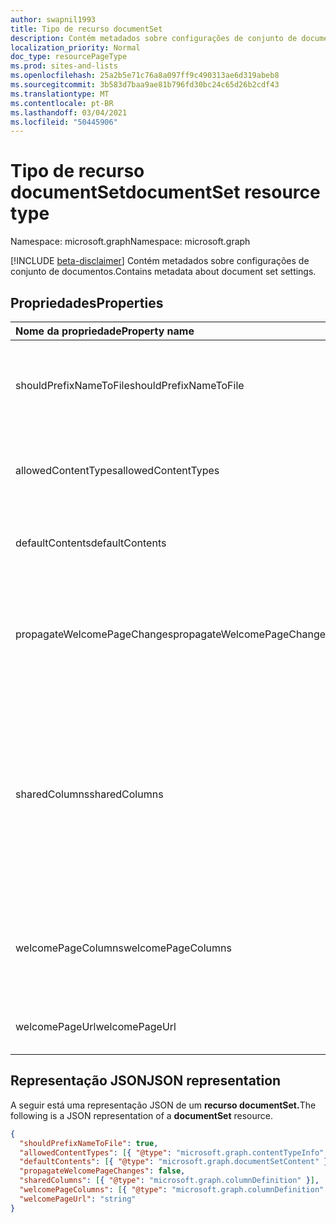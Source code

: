 ```yaml
---
author: swapnil1993
title: Tipo de recurso documentSet
description: Contém metadados sobre configurações de conjunto de documentos.
localization_priority: Normal
doc_type: resourcePageType
ms.prod: sites-and-lists
ms.openlocfilehash: 25a2b5e71c76a8a097ff9c490313ae6d319abeb8
ms.sourcegitcommit: 3b583d7baa9ae81b796fd30bc24c65d26b2cdf43
ms.translationtype: MT
ms.contentlocale: pt-BR
ms.lasthandoff: 03/04/2021
ms.locfileid: "50445906"
---
```

# <a name="documentset-resource-type"></a><span data-ttu-id="07c80-103">Tipo de recurso documentSet</span><span class="sxs-lookup"><span data-stu-id="07c80-103">documentSet resource type</span></span>

<span data-ttu-id="07c80-104">Namespace: microsoft.graph</span><span class="sxs-lookup"><span data-stu-id="07c80-104">Namespace: microsoft.graph</span></span>

[!INCLUDE [beta-disclaimer](../../includes/beta-disclaimer.md)]
<span data-ttu-id="07c80-105">Contém metadados sobre configurações de conjunto de documentos.</span><span class="sxs-lookup"><span data-stu-id="07c80-105">Contains metadata about document set settings.</span></span>

## <a name="properties"></a><span data-ttu-id="07c80-106">Propriedades</span><span class="sxs-lookup"><span data-stu-id="07c80-106">Properties</span></span>

| <span data-ttu-id="07c80-107">Nome da propriedade</span><span class="sxs-lookup"><span data-stu-id="07c80-107">Property name</span></span>  | <span data-ttu-id="07c80-108">Tipo</span><span class="sxs-lookup"><span data-stu-id="07c80-108">Type</span></span>    | <span data-ttu-id="07c80-109">Descrição</span><span class="sxs-lookup"><span data-stu-id="07c80-109">Description</span></span>
|:---------------|:--------|:--------------------------------------------------
| <span data-ttu-id="07c80-110">shouldPrefixNameToFile</span><span class="sxs-lookup"><span data-stu-id="07c80-110">shouldPrefixNameToFile</span></span> | <span data-ttu-id="07c80-111">Booliano</span><span class="sxs-lookup"><span data-stu-id="07c80-111">Boolean</span></span>  | <span data-ttu-id="07c80-112">Adicione o nome do Conjunto de Documentos a cada nome de arquivo.</span><span class="sxs-lookup"><span data-stu-id="07c80-112">Add the name of the Document Set to each file name.</span></span>
| <span data-ttu-id="07c80-113">allowedContentTypes</span><span class="sxs-lookup"><span data-stu-id="07c80-113">allowedContentTypes</span></span> | <span data-ttu-id="07c80-114">Collection(microsoft.graph.contentTypeInfo)</span><span class="sxs-lookup"><span data-stu-id="07c80-114">Collection(microsoft.graph.contentTypeInfo)</span></span> | <span data-ttu-id="07c80-115">Tipos de conteúdo permitidos no conjunto de documentos.</span><span class="sxs-lookup"><span data-stu-id="07c80-115">Content types allowed in document set.</span></span>
| <span data-ttu-id="07c80-116">defaultContents</span><span class="sxs-lookup"><span data-stu-id="07c80-116">defaultContents</span></span>     | <span data-ttu-id="07c80-117">Collection(microsoft.graph.documentSetContent)</span><span class="sxs-lookup"><span data-stu-id="07c80-117">Collection(microsoft.graph.documentSetContent)</span></span> | <span data-ttu-id="07c80-118">Conteúdo padrão do conjunto de documentos.</span><span class="sxs-lookup"><span data-stu-id="07c80-118">Default contents of document set.</span></span>  
| <span data-ttu-id="07c80-119">propagateWelcomePageChanges</span><span class="sxs-lookup"><span data-stu-id="07c80-119">propagateWelcomePageChanges</span></span> | <span data-ttu-id="07c80-120">Booliano</span><span class="sxs-lookup"><span data-stu-id="07c80-120">Boolean</span></span> | <span data-ttu-id="07c80-121">Especifica se a página de boas-vindas deve ser pressionada para tipos de conteúdo herdados.</span><span class="sxs-lookup"><span data-stu-id="07c80-121">Specifies whether to push welcome page changes to inherited content types.</span></span>  
| <span data-ttu-id="07c80-122">sharedColumns</span><span class="sxs-lookup"><span data-stu-id="07c80-122">sharedColumns</span></span>       | <span data-ttu-id="07c80-123">Collection(microsoft.graph.columnDefinition)</span><span class="sxs-lookup"><span data-stu-id="07c80-123">Collection(microsoft.graph.columnDefinition)</span></span> | <span data-ttu-id="07c80-124">Colunas editadas no conjunto de documentos que se sincronizam com todos os documentos no conjunto.</span><span class="sxs-lookup"><span data-stu-id="07c80-124">Columns edited on the document set that synchronize to all documents in the set.</span></span> <span data-ttu-id="07c80-125">Eles são somente leitura nos próprios documentos.</span><span class="sxs-lookup"><span data-stu-id="07c80-125">These are read-only on the documents themselves.</span></span> 
| <span data-ttu-id="07c80-126">welcomePageColumns</span><span class="sxs-lookup"><span data-stu-id="07c80-126">welcomePageColumns</span></span>  | <span data-ttu-id="07c80-127">Collection(microsoft.graph.columnDefinition)</span><span class="sxs-lookup"><span data-stu-id="07c80-127">Collection(microsoft.graph.columnDefinition)</span></span>  | <span data-ttu-id="07c80-128">Especifica colunas a mostrar na página de boas-vindas para o conjunto de documentos.</span><span class="sxs-lookup"><span data-stu-id="07c80-128">Specifies columns to show on the welcome page for the document set.</span></span>  
| <span data-ttu-id="07c80-129">welcomePageUrl</span><span class="sxs-lookup"><span data-stu-id="07c80-129">welcomePageUrl</span></span>      | <span data-ttu-id="07c80-130">string</span><span class="sxs-lookup"><span data-stu-id="07c80-130">string</span></span> | <span data-ttu-id="07c80-131">URL absoluta da página de boas-vindas.</span><span class="sxs-lookup"><span data-stu-id="07c80-131">Welcome page absolute URL.</span></span>  

## <a name="json-representation"></a><span data-ttu-id="07c80-132">Representação JSON</span><span class="sxs-lookup"><span data-stu-id="07c80-132">JSON representation</span></span>

<span data-ttu-id="07c80-133">A seguir está uma representação JSON de um **recurso documentSet.**</span><span class="sxs-lookup"><span data-stu-id="07c80-133">The following is a JSON representation of a **documentSet** resource.</span></span>
<!-- { "blockType": "resource", "@odata.type": "microsoft.graph.documentSet" } -->

```json
{
  "shouldPrefixNameToFile": true,
  "allowedContentTypes": [{ "@type": "microsoft.graph.contentTypeInfo" }],
  "defaultContents": [{ "@type": "microsoft.graph.documentSetContent" }],
  "propagateWelcomePageChanges": false,
  "sharedColumns": [{ "@type": "microsoft.graph.columnDefinition" }],
  "welcomePageColumns": [{ "@type": "microsoft.graph.columnDefinition" }],
  "welcomePageUrl": "string"
}
```

[contentTypeInfo]: contentTypeInfo.md
[documentSetContent]: documentsetcontent.md
